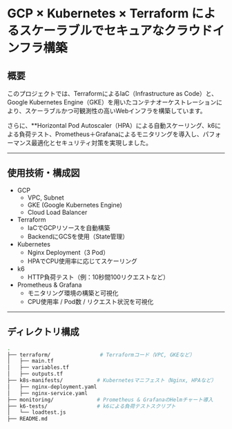 # GCP × Kubernetes × Terraform によるスケーラブルでセキュアなクラウドインフラ構築

## 概要
このプロジェクトでは、TerraformによるIaC（Infrastructure as Code）と、Google Kubernetes Engine（GKE）を用いたコンテナオーケストレーションにより、スケーラブルかつ可観測性の高いWebインフラを構築しています。

さらに、**Horizontal Pod Autoscaler（HPA）による自動スケーリング、k6による負荷テスト、Prometheus＋Grafanaによるモニタリングを導入し、パフォーマンス最適化とセキュリティ対策を実現しました。

---

## 使用技術・構成図

- GCP
  - VPC, Subnet
  - GKE (Google Kubernetes Engine)
  - Cloud Load Balancer
- Terraform
  - IaCでGCPリソースを自動構築
  - BackendにGCSを使用（State管理）
- Kubernetes
  - Nginx Deployment（3 Pod）
  - HPAでCPU使用率に応じてスケーリング
- k6
  - HTTP負荷テスト（例：10秒間100リクエストなど）
- Prometheus & Grafana
  - モニタリング環境の構築と可視化
  - CPU使用率 / Pod数 / リクエスト状況を可視化

---

## ディレクトリ構成

```bash
.
├── terraform/                # Terraformコード（VPC, GKEなど）
│   ├── main.tf
│   ├── variables.tf
│   ├── outputs.tf
├── k8s-manifests/           # Kubernetesマニフェスト（Nginx, HPAなど）
│   ├── nginx-deployment.yaml
│   ├── nginx-service.yaml
├── monitoring/              # Prometheus & GrafanaのHelmチャート導入
├── k6-tests/                # k6による負荷テストスクリプト
│   └── loadtest.js
├── README.md
